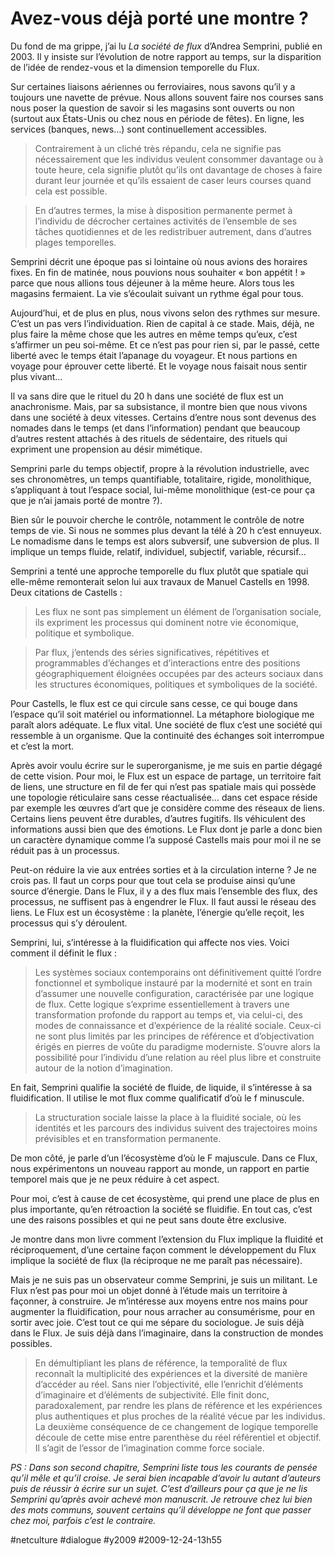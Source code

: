 # Avez-vous déjà porté une montre ?

Du fond de ma grippe, j’ai lu *La société de flux* d’Andrea Semprini, publié en 2003. Il y insiste sur l’évolution de notre rapport au temps, sur la disparition de l’idée de rendez-vous et la dimension temporelle du Flux.

Sur certaines liaisons aériennes ou ferroviaires, nous savons qu’il y a toujours une navette de prévue. Nous allons souvent faire nos courses sans nous poser la question de savoir si les magasins sont ouverts ou non (surtout aux États-Unis ou chez nous en période de fêtes). En ligne, les services (banques, news…) sont continuellement accessibles.

> Contrairement à un cliché très répandu, cela ne signifie pas nécessairement que les individus veulent consommer davantage ou à toute heure, cela signifie plutôt qu’ils ont davantage de choses à faire durant leur journée et qu’ils essaient de caser leurs courses quand cela est possible.

> En d’autres termes, la mise à disposition permanente permet à l’individu de décrocher certaines activités de l’ensemble de ses tâches quotidiennes et de les redistribuer autrement, dans d’autres plages temporelles.

Semprini décrit une époque pas si lointaine où nous avions des horaires fixes. En fin de matinée, nous pouvions nous souhaiter « bon appétit ! » parce que nous allions tous déjeuner à la même heure. Alors tous les magasins fermaient. La vie s’écoulait suivant un rythme égal pour tous.

Aujourd’hui, et de plus en plus, nous vivons selon des rythmes sur mesure. C’est un pas vers l’individuation. Rien de capital à ce stade. Mais, déjà, ne plus faire la même chose que les autres en même temps qu’eux, c’est s’affirmer un peu soi-même. Et ce n’est pas pour rien si, par le passé, cette liberté avec le temps était l’apanage du voyageur. Et nous partions en voyage pour éprouver cette liberté. Et le voyage nous faisait nous sentir plus vivant…

Il va sans dire que le rituel du 20 h dans une société de flux est un anachronisme. Mais, par sa subsistance, il montre bien que nous vivons dans une société à deux vitesses. Certains d’entre nous sont devenus des nomades dans le temps (et dans l’information) pendant que beaucoup d’autres restent attachés à des rituels de sédentaire, des rituels qui expriment une propension au désir mimétique.

Semprini parle du temps objectif, propre à la révolution industrielle, avec ses chronomètres, un temps quantifiable, totalitaire, rigide, monolithique, s’appliquant à tout l’espace social, lui-même monolithique (est-ce pour ça que je n’ai jamais porté de montre ?).

Bien sûr le pouvoir cherche le contrôle, notamment le contrôle de notre temps de vie. Si nous ne sommes plus devant la télé à 20 h c’est ennuyeux. Le nomadisme dans le temps est alors subversif, une subversion de plus. Il implique un temps fluide, relatif, individuel, subjectif, variable, récursif…

Semprini a tenté une approche temporelle du flux plutôt que spatiale qui elle-même remonterait selon lui aux travaux de Manuel Castells en 1998. Deux citations de Castells :

> Les flux ne sont pas simplement un élément de l’organisation sociale, ils expriment les processus qui dominent notre vie économique, politique et symbolique.

> Par flux, j’entends des séries significatives, répétitives et programmables d’échanges et d’interactions entre des positions géographiquement éloignées occupées par des acteurs sociaux dans les structures économiques, politiques et symboliques de la société.

Pour Castells, le flux est ce qui circule sans cesse, ce qui bouge dans l’espace qu’il soit matériel ou informationnel. La métaphore biologique me paraît alors adéquate. Le flux vital. Une société de flux c’est une société qui ressemble à un organisme. Que la continuité des échanges soit interrompue et c’est la mort.

Après avoir voulu écrire sur le superorganisme, je me suis en partie dégagé de cette vision. Pour moi, le Flux est un espace de partage, un territoire fait de liens, une structure en fil de fer qui n’est pas spatiale mais qui possède une topologie réticulaire sans cesse réactualisée… dans cet espace réside par exemple les œuvres d’art que je considère comme des réseaux de liens. Certains liens peuvent être durables, d’autres fugitifs. Ils véhiculent des informations aussi bien que des émotions. Le Flux dont je parle a donc bien un caractère dynamique comme l’a supposé Castells mais pour moi il ne se réduit pas à un processus.

Peut-on réduire la vie aux entrées sorties et à la circulation interne ? Je ne crois pas. Il faut un corps pour que tout cela se produise ainsi qu’une source d’énergie. Dans le Flux, il y a des flux mais l’ensemble des flux, des processus, ne suffisent pas à engendrer le Flux. Il faut aussi le réseau des liens. Le Flux est un écosystème : la planète, l’énergie qu’elle reçoit, les processus qui s’y déroulent.

Semprini, lui, s’intéresse à la fluidification qui affecte nos vies. Voici comment il définit le flux :

> Les systèmes sociaux contemporains ont définitivement quitté l’ordre fonctionnel et symbolique instauré par la modernité et sont en train d’assumer une nouvelle configuration, caractérisée par une logique de flux. Cette logique s’exprime essentiellement à travers une transformation profonde du rapport au temps et, via celui-ci, des modes de connaissance et d’expérience de la réalité sociale. Ceux-ci ne sont plus limités par les principes de référence et d’objectivation érigés en pierres de voûte du paradigme moderniste. S’ouvre alors la possibilité pour l’individu d’une relation au réel plus libre et construite autour de la notion d’imagination.

En fait, Semprini qualifie la société de fluide, de liquide, il s’intéresse à sa fluidification. Il utilise le mot flux comme qualificatif d’où le f minuscule.

> La structuration sociale laisse la place à la fluidité sociale, où les identités et les parcours des individus suivent des trajectoires moins prévisibles et en transformation permanente.

De mon côté, je parle d’un l’écosystème d’où le F majuscule. Dans ce Flux, nous expérimentons un nouveau rapport au monde, un rapport en partie temporel mais que je ne peux réduire à cet aspect.

Pour moi, c’est à cause de cet écosystème, qui prend une place de plus en plus importante, qu’en rétroaction la société se fluidifie. En tout cas, c’est une des raisons possibles et qui ne peut sans doute être exclusive.

Je montre dans mon livre comment l’extension du Flux implique la fluidité et réciproquement, d’une certaine façon comment le développement du Flux implique la société de flux (la réciproque ne me paraît pas nécessaire).

Mais je ne suis pas un observateur comme Semprini, je suis un militant. Le Flux n’est pas pour moi un objet donné à l’étude mais un territoire à façonner, à construire. Je m’intéresse aux moyens entre nos mains pour augmenter la fluidification, pour nous arracher au consumérisme, pour en sortir avec joie. C’est tout ce qui me sépare du sociologue. Je suis déjà dans le Flux. Je suis déjà dans l’imaginaire, dans la construction de mondes possibles.

> En démultipliant les plans de référence, la temporalité de flux reconnaît la multiplicité des expériences et la diversité de manière d’accéder au réel. Sans nier l’objectivité, elle l’enrichit d’éléments d’imaginaire et d’éléments de subjectivité. Elle finit donc, paradoxalement, par rendre les plans de référence et les expériences plus authentiques et plus proches de la réalité vécue par les individus. La deuxième conséquence de ce changement de logique temporelle découle de cette mise entre parenthèse du réel référentiel et objectif. Il s’agit de l’essor de l’imagination comme force sociale.

*PS : Dans son second chapitre, Semprini liste tous les courants de pensée qu’il mêle et qu’il croise. Je serai bien incapable d’avoir lu autant d’auteurs puis de réussir à écrire sur un sujet. C’est d’ailleurs pour ça que je ne lis Semprini qu’après avoir achevé mon manuscrit. Je retrouve chez lui bien des mots communs, souvent certains qu’il développe ne font que passer chez moi, parfois c’est le contraire.*

#netculture #dialogue #y2009 #2009-12-24-13h55
